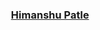<h3 align="center">
  <a href="https://udaylunawat.github.io/dracarys3.github.io/">Himanshu Patle</a>
</h3>
